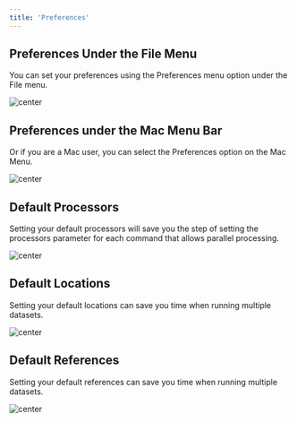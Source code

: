 ```yaml
---
title: 'Preferences'
---
```


## Preferences Under the File Menu

You can set your preferences using the Preferences menu option under the
File menu.

![ center](preferenceFileMenu.jpg " center")

## Preferences under the Mac Menu Bar

Or if you are a Mac user, you can select the Preferences option on the
Mac Menu.

![ center](preferenceMacMenu.jpg " center")

## Default Processors

Setting your default processors will save you the step of setting the
processors parameter for each command that allows parallel processing.

![ center](prefProcessors.jpg " center")

## Default Locations

Setting your default locations can save you time when running multiple
datasets.

![ center](prefLocations.jpg " center")

## Default References

Setting your default references can save you time when running multiple
datasets.

![ center](prefReferences.jpg " center")
